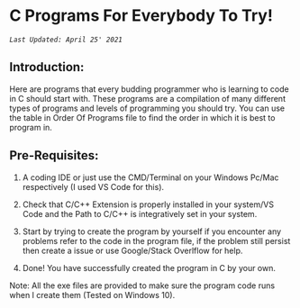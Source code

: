 # C Programs For Everybody To Try!

_`Last Updated: April 25' 2021`_

## Introduction:

Here are programs that every budding programmer who is learning to code in C should start with. 
These programs are a compilation of many different types of programs and levels of programming you should try.
You can use the table in Order Of Programs file to find the order in which it is best to program in.

## Pre-Requisites:

1. A coding IDE or just use the CMD/Terminal on your Windows Pc/Mac respectively (I used VS Code for this).

2. Check that C/C++ Extension is properly installed in your system/VS Code and the Path to C/C++ is integratively set in your system.

3. Start by trying to create the program by yourself if you encounter any problems refer to the code in the program file, 
if the problem still persist then create a issue or use Google/Stack Overlflow for help.

4. Done! You have successfully created the program in C by your own.

Note: All the exe files are provided to make sure the program code runs when I create them (Tested on Windows 10).